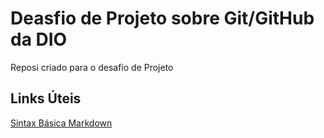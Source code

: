 # Deasfio de Projeto sobre Git/GitHub da DIO
Reposi criado para o desafio de Projeto

## Links Úteis
[Sintax Básica Markdown](https://www.markdownguide.org/)
